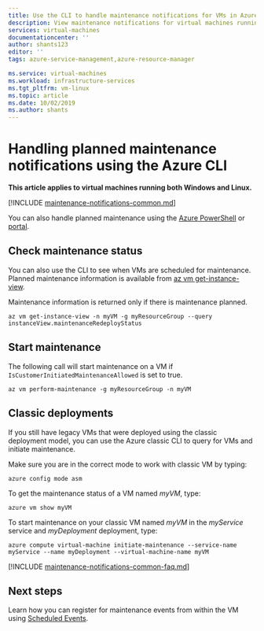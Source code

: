```yaml
---
title: Use the CLI to handle maintenance notifications for VMs in Azure | Microsoft Docs
description: View maintenance notifications for virtual machines running in Azure, and start self-service maintenance, using the Azure CLI.
services: virtual-machines
documentationcenter: ''
author: shants123
editor: ''
tags: azure-service-management,azure-resource-manager

ms.service: virtual-machines
ms.workload: infrastructure-services
ms.tgt_pltfrm: vm-linux
ms.topic: article
ms.date: 10/02/2019
ms.author: shants
---
```


# Handling planned maintenance notifications using the Azure CLI

**This article applies to virtual machines running both Windows and Linux.**

[!INCLUDE [maintenance-notifications-common.md](maintenance-notifications-common.md)]

You can also handle planned maintenance using the [Azure PowerShell](maintenance-notifications-powershell.md) or [portal](maintenance-notifications-portal.md).

## Check maintenance status 

You can also use the CLI to see when VMs are scheduled for maintenance. Planned maintenance information is available from [az vm get-instance-view](https://docs.microsoft.com/cli/azure/vm?view=azure-cli-latest#az-vm-get-instance-view).
 
Maintenance information is returned only if there is maintenance planned. 

```azurecli-interactive
az vm get-instance-view -n myVM -g myResourceGroup --query instanceView.maintenanceRedeployStatus
```

## Start maintenance

The following call will start maintenance on a VM if `IsCustomerInitiatedMaintenanceAllowed` is set to true.

```azurecli-interactive
az vm perform-maintenance -g myResourceGroup -n myVM 
```

## Classic deployments

<!-- https://docs.microsoft.com/en-us/previous-versions/azure/virtual-machines/windows/classic/planned-maintenance-schedule-classic -->

If you still have legacy VMs that were deployed using the classic deployment model, you can use the Azure classic CLI to query for VMs and initiate maintenance.

Make sure you are in the correct mode to work with classic VM by typing:

```
azure config mode asm
```

To get the maintenance status of a VM named *myVM*, type:

```
azure vm show myVM 
``` 

To start maintenance on your classic VM named *myVM* in the *myService* service and *myDeployment* deployment, type:

```
azure compute virtual-machine initiate-maintenance --service-name myService --name myDeployment --virtual-machine-name myVM
```


[!INCLUDE [maintenance-notifications-common-faq.md](maintenance-notifications-common-faq.md)]



## Next steps

Learn how you can register for maintenance events from within the VM using [Scheduled Events](scheduled-events.md).
